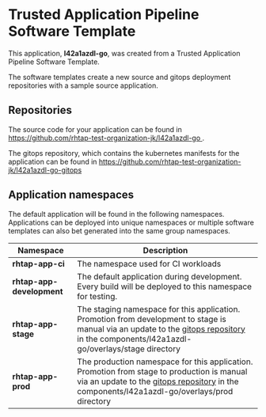 # Trusted Application Pipeline Software Template

This application, **l42a1azdl-go**, was created from a Trusted Application Pipeline Software Template.

The software templates create a new source and gitops deployment repositories with a sample source application. 

## Repositories

The source code for your application can be found in [https://github.com/rhtap-test-organization-jk/l42a1azdl-go ](https://github.com/rhtap-test-organization-jk/l42a1azdl-go ).
 
The gitops repository, which contains the kubernetes manifests for the application can be found in 
[https://github.com/rhtap-test-organization-jk/l42a1azdl-go-gitops ](https://github.com/rhtap-test-organization-jk/l42a1azdl-go-gitops ) 

## Application namespaces 

The default application will be found in the following namespaces. Applications can be deployed into unique namespaces or multiple software templates can also bet generated into the same group namespaces.  

|  Namespace   |  Description   |  
| -------- | -------- |
| **rhtap-app-ci** | The namespace used for CI workloads |
| **rhtap-app-development** | The default application during development. Every build will be deployed to this namespace for testing. |
| **rhtap-app-stage** | The staging namespace for this application. Promotion from development to stage is manual via an update to the [gitops repository](https://github.com/rhtap-test-organization-jk/l42a1azdl-go-gitops ) in the components/l42a1azdl-go/overlays/stage directory |
| **rhtap-app-prod** | The production namespace for this application. Promotion from stage to production is manual via an update to the [gitops repository](https://github.com/rhtap-test-organization-jk/l42a1azdl-go-gitops ) in the components/l42a1azdl-go/overlays/prod directory |